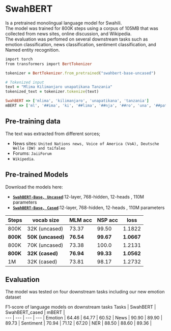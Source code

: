 # SwahBERT
Is a pretrained monolingual language model for Swahili. <br>
The model was trained for 800K steps using a corpus of 105MB that was collected from news sites, online discussion, and Wikipedia. <br>
The evaluation was perfomed on several downstream tasks such as emotion classification, news classification, sentiment classification, and Named entity recognition.

```ruby
import torch
from transformers import BertTokenizer

tokenizer = BertTokenizer.from_pretrained("swahbert-base-uncased")

# Tokenized input
text = "Mlima Kilimanjaro unapatikana Tanzania"
tokenized_text = tokenizer.tokenize(text)

SwahBERT => ['mlima', 'kilimanjaro', 'unapatikana', 'tanzania']
mBERT => ['ml', '##ima', 'ki', '##lima', '##nja', '##ro', 'una', '##patikana', 'tan', '##zania']

```

## Pre-training data
The text was extracted from different sorces;<br>
 - News sites: `United Nations news, Voice of America (VoA), Deutsche Welle (DW) and taifaleo`<br>
 - Forums: `JaiiForum`<br>
 - ``Wikipedia``.

## Pre-trained Models
Download the models here:<br>
- **[`SwahBERT-Base, Uncased`](https://drive.google.com/drive/folders/1HZTCqxt93F5NcvgAWcbrXZammBPizdxF?usp=sharing)**:12-layer, 768-hidden, 12-heads , 110M parameters
- **[`SwahBERT-Base, Cased`](https://drive.google.com/drive/folders/1cCcPopqTyzY6AnH9quKcT9kG5zH7tgEZ?usp=sharing)**:12-layer, 768-hidden, 12-heads , 110M parameters

Steps | vocab size | MLM acc | NSP acc | loss |
--- | --- | --- | --- | --- |
800K | 32K (uncased) | 73.37 | 99.50 | 1.1822 | 
**800K** | **50K (uncased)** | **76.54** | **99.67** | **1.0667** |
800K | 70K (uncased) | 73.38 | 100.0 | 1.2131 | 
**800K** | **32K (cased)** | **76.94** | **99.33** | **1.0562** | 
1M | 32K (cased) | 73.81 | 98.17 | 1.2732 |


## Evaluation
The model was tested on four downstream tasks including our new emotion dataset                                                                                                                                                                                         

F1-score of language models on downstream tasks 
Tasks | SwahBERT | SwahBERT_cased | mBERT |                        
--- | --- | --- | --- |
Emotion | 64.46 | 64.77 | 60.52 | 
News | 90.90 | 89.90 | 89.73 |
Sentiment | 70.94 | 71.12 | 67.20 |
NER | 88.50 | 88.60 | 89.36 |




